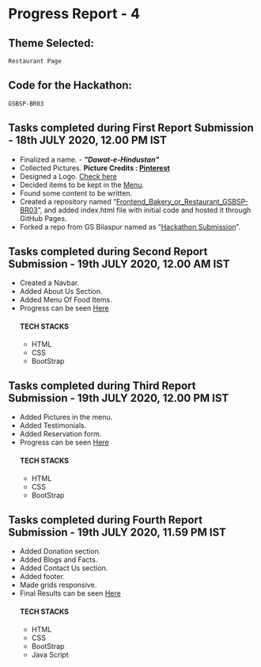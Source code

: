 # Progress Report - 4 

## Theme Selected:
    Restaurant Page
    
## Code for the Hackathon:
    GSBSP-BR03
    
## Tasks completed during First Report Submission - 18th JULY 2020, 12.00 PM IST
  - Finalized a name. - _**"Dawat-e-Hindustan"**_
  - Collected Pictures. **Picture Credits : [Pinterest](https://in.pinterest.com/)**
  - Designed a Logo. [Check here](https://drive.google.com/file/d/1WzhfK6L0l6L2il78GTCaxrhlWxS_Z8Ak/view?usp=sharing)
  - Decided items to be kept in the [Menu](https://docs.google.com/spreadsheets/d/1LN4WPfiDgL9h4DRa8EOgdBNwPdCY3sWNTewCbP1EXhQ/edit?usp=sharing).
  - Found some content to be written.
  -	Created a repository named “[Frontend_Bakery_or_Restaurant_GSBSP-BR03](https://github.com/Aayushi-Mittal/Frontend_Bakery_or_Restaurant_GSBSP-BR03)”, and added index.html file with initial code and hosted it through GitHub Pages.
  -	Forked a repo from GS Bilaspur named as “[Hackathon Submission](https://github.com/Aayushi-Mittal/Hackathon-Submission)”.
  
## Tasks completed during Second Report Submission - 19th JULY 2020, 12.00 AM IST
  - Created a Navbar.
  - Added About Us Section.
  - Added Menu Of Food Items.
  - Progress can be seen [Here](https://aayushi-mittal.github.io/Frontend_Bakery_or_Restaurant_GSBSP-BR03/)
    #### TECH STACKS
    - HTML
    - CSS
    - BootStrap
    
## Tasks completed during Third Report Submission - 19th JULY 2020, 12.00 PM IST
  - Added Pictures in the menu.
  - Added Testimonials.
  - Added Reservation form.
  - Progress can be seen [Here](https://aayushi-mittal.github.io/Frontend_Bakery_or_Restaurant_GSBSP-BR03/)
      #### TECH STACKS
    - HTML
    - CSS
    - BootStrap
    
## Tasks completed during Fourth Report Submission - 19th JULY 2020, 11.59 PM IST
  - Added Donation section.
  - Added Blogs and Facts.
  - Added Contact Us section.
  - Added footer.
  - Made grids responsive.
  - Final Results can be seen [Here](https://aayushi-mittal.github.io/Frontend_Bakery_or_Restaurant_GSBSP-BR03/)
      #### TECH STACKS
    - HTML
    - CSS
    - BootStrap
    - Java Script
